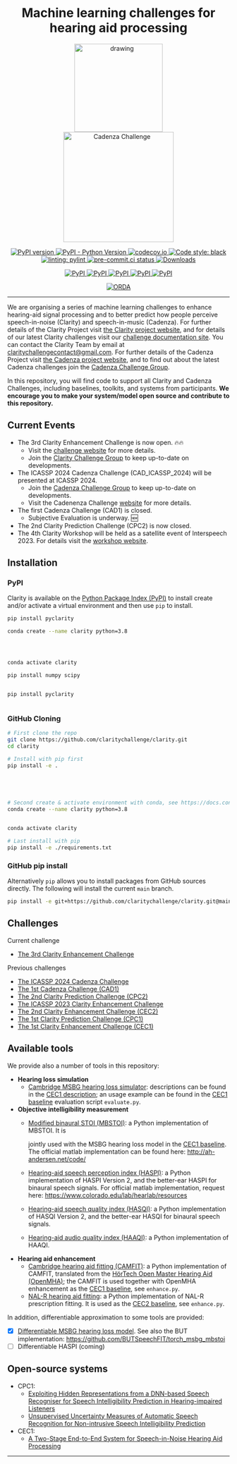 <!-- markdownlint-disable MD041 -->
<div align="center">

<h1>Machine learning challenges for hearing aid processing</h1>

<p align="center">
  <img src="docs/images/earfinal_clarity_customColour.png" alt="drawing" width="200" hspace="40"/>

  <img src="docs/images/cadenza_logo.png" alt="Cadenza Challenge" width="250" hspace="40"/>
<p>

[
![PyPI version](https://badge.fury.io/py/pyclarity.svg)
](https://badge.fury.io/py/pyclarity)
[
![PyPI - Python Version](https://img.shields.io/pypi/pyversions/pyclarity)
](https://pypi.org/project/pyclarity/)
[
![codecov.io](https://codecov.io/github/claritychallenge/clarity/coverage.svg?branch=main)
](https://app.codecov.io/gh/claritychallenge/clarity)
[
![Code style: black](https://img.shields.io/badge/code%20style-black-000000.svg)
](https://github.com/psf/black)
[
![linting: pylint](https://img.shields.io/badge/linting-pylint-yellowgreen)
](https://github.com/PyCQA/pylint)
[
![pre-commit.ci status](https://results.pre-commit.ci/badge/github/claritychallenge/clarity/main.svg)
](https://results.pre-commit.ci/latest/github/claritychallenge/clarity/main)
[
![Downloads](https://pepy.tech/badge/pyclarity)
](https://pepy.tech/project/pyclarity)


[
![PyPI](https://img.shields.io/static/v1?label=CEC3%20Challenge%20-%20pypi&message=v0.5.0&color=orange)
](https://pypi.org/project/pyclarity/0.5.0/)
[
![PyPI](https://img.shields.io/static/v1?label=ICASSP%202024%20Cadenza%20Challenge%20-%20pypi&message=v0.4.1&color=orange)
](https://pypi.org/project/pyclarity/0.4.1/)
[
![PyPI](https://img.shields.io/static/v1?label=CAD1%20and%20CPC2%20Challenges%20-%20pypi&message=v0.3.4&color=orange)
](https://pypi.org/project/pyclarity/0.3.4/)
[
![PyPI](https://img.shields.io/static/v1?label=ICASSP%202023%20Challenge%20-%20pypi&message=v0.2.1&color=orange)
](https://pypi.org/project/pyclarity/0.2.1/)
[
![PyPI](https://img.shields.io/static/v1?label=CEC2%20Challenge%20-%20pypi&message=v0.1.1&color=orange)
](https://pypi.org/project/pyclarity/0.1.1/)


[
![ORDA](https://img.shields.io/badge/ORDA--DOI-10.15131%2Fshef.data.23230694.v.1-lightgrey)
](https://figshare.shef.ac.uk/articles/software/clarity/23230694/1)

</p>

</div>

---

We are organising a series of machine learning challenges to enhance hearing-aid signal processing and to better predict how people perceive speech-in-noise (Clarity) and speech-in-music (Cadenza). For further details of the Clarity Project visit [the Clarity project website](http://claritychallenge.org/), and for details of our latest Clarity challenges visit our [challenge documentation site](https://claritychallenge.github.io/clarity_CC_doc/). You can contact the Clarity Team by email at [claritychallengecontact@gmail.com](claritychallengecontact@gmail.com). For further details of the Cadenza Project visit [the Cadenza project website](http://cadenzachallenge.org/), and to find out about the latest Cadenza challenges join the [Cadenza Challenge Group](https://groups.google.com/g/cadenza-challenge).

In this repository, you will find code to support all Clarity and Cadenza Challenges, including baselines, toolkits, and systems from participants. **We encourage you to make your system/model open source and contribute to this repository.**

## Current Events

- The 3rd Clarity Enhancement Challenge is now open. :fire::fire:
  - Visit the [challenge website](https://claritychallenge.org/docs/cec3/cec3_intro) for more details.
  - Join the [Clarity Challenge Group](https://groups.google.com/g/clarity-challenge) to keep up-to-date on developments.
- The ICASSP 2024 Cadenza Challenge (CAD_ICASSP_2024) will be presented at ICASSP 2024.
  - Join the [Cadenza Challenge Group](https://groups.google.com/g/cadenza-challenge) to keep up-to-date on developments.
  - Visit the Cadenenza Challenge [website](https://cadenzachallenge.org/) for more details.
- The first Cadenza Challenge (CAD1) is closed.
  - Subjective Evaluation is underway. :new:
- The 2nd Clarity Prediction Challenge (CPC2) is now closed.
- The 4th Clarity Workshop will be held as a satellite event of Interspeech 2023. For details visit the [workshop website](https://claritychallenge.org/clarity2023-workshop/).

## Installation

### PyPI

Clarity is available on the [Python Package Index (PyPI)](https://pypi.org/project/pyclarity) to install create and/or
activate a virtual environment and then use `pip` to install.

```bash
pip install pyclarity

conda create --name clarity python=3.8




conda activate clarity

pip install numpy scipy


pip install pyclarity



```

### GitHub Cloning

```bash
# First clone the repo
git clone https://github.com/claritychallenge/clarity.git
cd clarity

# Install with pip first
pip install -e .





# Second create & activate environment with conda, see https://docs.conda.io/projects/conda/en/latest/user-guide/install/index.html
conda create --name clarity python=3.8


conda activate clarity

# Last install with pip
pip install -e ./requirements.txt

```

### GitHub pip install

Alternatively `pip` allows you to install packages from GitHub sources directly. The following will install the current
`main` branch.

```bash
pip install -e git+https://github.com/claritychallenge/clarity.git@main
```

## Challenges

Current challenge

- [The 3rd Clarity Enhancement Challenge](./cec3)



Previous challenges

- [The ICASSP 2024 Cadenza Challenge](./recipes/cad_icassp_2024)
- [The 1st Cadenza Challenge (CAD1)](./recipes/cad1)
- [The 2nd Clarity Prediction Challenge (CPC2)](./recipes/cpc2)
- [The ICASSP 2023 Clarity Enhancement Challenge](./recipes/icassp_2023)
- [The 2nd Clarity Enhancement Challenge (CEC2)](./recipes/cec2)
- [The 1st Clarity Prediction Challenge (CPC1)](./recipes/cpc1)
- [The 1st Clarity Enhancement Challenge (CEC1)](./recipes/cec1)

## Available tools

We provide also a number of tools in this repository:

- **Hearing loss simulation**
  - [Cambridge MSBG hearing loss simulator](./clarity/evaluator/msbg): descriptions can be found in the [CEC1
    description](./recipes/cec1); an usage example can be found in the [CEC1 baseline](./recipes/cec1/baseline)
    evaluation script `evaluate.py`.
- **Objective intelligibility measurement**
  - [Modified binaural STOI (MBSTOI)](./clarity/mbstoi/mbstoi.py): a Python implementation of MBSTOI. It is



    jointly used with the MSBG hearing loss model in the [CEC1 baseline](./recipes/cec1/baseline). The official matlab
    implementation can be found here: <http://ah-andersen.net/code/>
  - [Hearing-aid speech perception index (HASPI)](./clarity/evaluator/haspi/haspi.py): a Python implementation of
    HASPI Version 2, and the better-ear HASPI for binaural speech signals. For official matlab implementation, request here: <https://www.colorado.edu/lab/hearlab/resources>
  - [Hearing-aid speech quality index (HASQI)](./clarity/evaluator/hasqi/hasqi.py): a Python implementation of
    HASQI Version 2, and the better-ear HASQI for binaural speech signals.
  - [Hearing-aid audio quality index (HAAQI)](./clarity/evaluator/haaqi/haaqi.py): a Python implementation of
    HAAQI.
- **Hearing aid enhancement**
  - [Cambridge hearing aid fitting (CAMFIT)](./clarity/enhancer/gha/gainrule_camfit.py): a Python implementation of CAMFIT, translated from the [HörTech Open Master Hearing Aid (OpenMHA)](http://www.openmha.org/about/); the CAMFIT is used together with OpenMHA enhancement as the [CEC1 baseline](./recipes/cec1/baseline), see `enhance.py`.
  - [NAL-R hearing aid fitting](./clarity/enhancer/nalr.py): a Python implementation of NAL-R prescription fitting. It is used as the [CEC2 baseline](./recipes/cec2/baseline), see `enhance.py`.

In addition, differentiable approximation to some tools are provided:

- [x] [Differentiable MSBG hearing loss model](./clarity/predictor/torch_msbg.py). See also the BUT implementation:
      <https://github.com/BUTSpeechFIT/torch_msbg_mbstoi>
- [ ] Differentiable HASPI (coming)

## Open-source systems

- CPC1:
  - [Exploiting Hidden Representations from a DNN-based Speech Recogniser for Speech Intelligibility Prediction in
    Hearing-impaired Listeners](./recipes/cpc1/e032_sheffield)
  - [Unsupervised Uncertainty Measures of Automatic Speech Recognition for Non-intrusive Speech Intelligibility
    Prediction](./recipes/cpc1/e029_sheffield)
- CEC1:
  - [A Two-Stage End-to-End System for Speech-in-Noise Hearing Aid Processing](./recipes/cec1/e009_sheffield)

---
